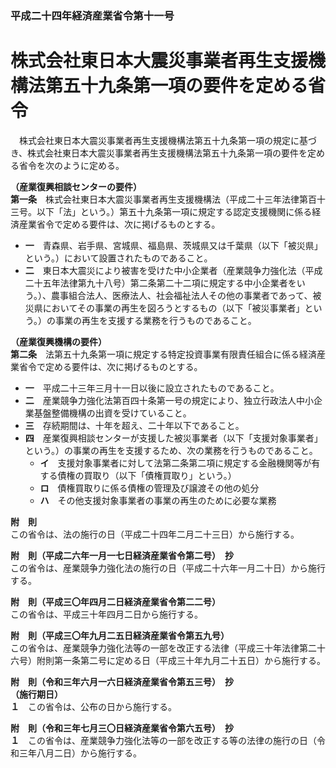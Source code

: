 ### 平成二十四年経済産業省令第十一号  
# 株式会社東日本大震災事業者再生支援機構法第五十九条第一項の要件を定める省令  
　株式会社東日本大震災事業者再生支援機構法第五十九条第一項の規定に基づき、株式会社東日本大震災事業者再生支援機構法第五十九条第一項の要件を定める省令を次のように定める。  
  
**（産業復興相談センターの要件）**  
**第一条**　株式会社東日本大震災事業者再生支援機構法（平成二十三年法律第百十三号。以下「法」という。）第五十九条第一項に規定する認定支援機関に係る経済産業省令で定める要件は、次に掲げるものとする。  
* **一**　青森県、岩手県、宮城県、福島県、茨城県又は千葉県（以下「被災県」という。）において設置されたものであること。  
* **二**　東日本大震災により被害を受けた中小企業者（産業競争力強化法（平成二十五年法律第九十八号）第二条第二十二項に規定する中小企業者をいう。）、農事組合法人、医療法人、社会福祉法人その他の事業者であって、被災県においてその事業の再生を図ろうとするもの（以下「被災事業者」という。）の事業の再生を支援する業務を行うものであること。  
  
**（産業復興機構の要件）**  
**第二条**　法第五十九条第一項に規定する特定投資事業有限責任組合に係る経済産業省令で定める要件は、次に掲げるものとする。  
* **一**　平成二十三年三月十一日以後に設立されたものであること。  
* **二**　産業競争力強化法第百四十条第一号の規定により、独立行政法人中小企業基盤整備機構の出資を受けていること。  
* **三**　存続期間は、十年を超え、二十年以下であること。  
* **四**　産業復興相談センターが支援した被災事業者（以下「支援対象事業者」という。）の事業の再生を支援するため、次の業務を行うものであること。  
	* **イ**　支援対象事業者に対して法第二条第二項に規定する金融機関等が有する債権の買取り（以下「債権買取り」という。）  
	* **ロ**　債権買取りに係る債権の管理及び譲渡その他の処分  
	* **ハ**　その他支援対象事業者の事業の再生のために必要な業務  
  
**附　則**  
この省令は、法の施行の日（平成二十四年二月二十三日）から施行する。  
  
**附　則（平成二六年一月一七日経済産業省令第二号）　抄**  
この省令は、産業競争力強化法の施行の日（平成二十六年一月二十日）から施行する。  
  
**附　則（平成三〇年四月二日経済産業省令第二二号）**  
この省令は、平成三十年四月二日から施行する。  
  
**附　則（平成三〇年九月二五日経済産業省令第五九号）**  
この省令は、産業競争力強化法等の一部を改正する法律（平成三十年法律第二十六号）附則第一条第二号に定める日（平成三十年九月二十五日）から施行する。  
  
**附　則（令和三年六月一六日経済産業省令第五三号）　抄**  
**（施行期日）**  
**１**　この省令は、公布の日から施行する。  
  
**附　則（令和三年七月三〇日経済産業省令第六五号）　抄**  
**１**　この省令は、産業競争力強化法等の一部を改正する等の法律の施行の日（令和三年八月二日）から施行する。  
  
